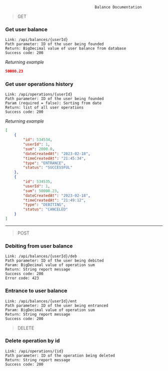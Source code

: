                                             Balance Documentation

> GET

### Get user balance
````
Link: /api/balances/{userId}
Path parameter: ID of the user being founded 
Return: BigDecimal value of user balance from database
Success code: 200
````
*Returning example*
```json
50000.23
```

### Get user operations history
````
Link: /api/operations/{userId}
Path parameter: ID of the user being founded 
Param (required = false): Sorting from date
Return: list of all user operations 
Success code: 200
````

*Returning example*
```json
[
    {
        "id": 534534,
        "userId": 1,
        "sum": 2000.0,
        "dateCreatedAt": "2023-02-18",
        "timeCreatedAt": "21:45:34",
        "type": "ENTRANCE",
        "status": "SUCCESSFUL"
    },
    {
        "id": 534535,
        "userId": 1,
        "sum": 50000.23,
        "dateCreatedAt": "2023-02-18",
        "timeCreatedAt": "21:49:12",
        "type": "DEBITING",
        "status": "CANCELED"
    }
]
```

<hr>

>POST

### Debiting from user balance

````
Link: /api/balances/{userId}/deb
Path parameter: ID of the user being debited
Param: BigDecimal value of operation sum
Return: String report message
Success code: 200
Error code: 423
````

### Entrance to user balance

````
Link: /api/balances/{userId}/ent
Path parameter: ID of the user being entranced
Param: BigDecimal value of operation sum
Return: String report message
Success code: 200
````

> DELETE

### Delete operation by id

````
Link: /api/operations/{id}
Path parameter: ID of the operation being deleted
Return: String report message
Success code: 200
````
